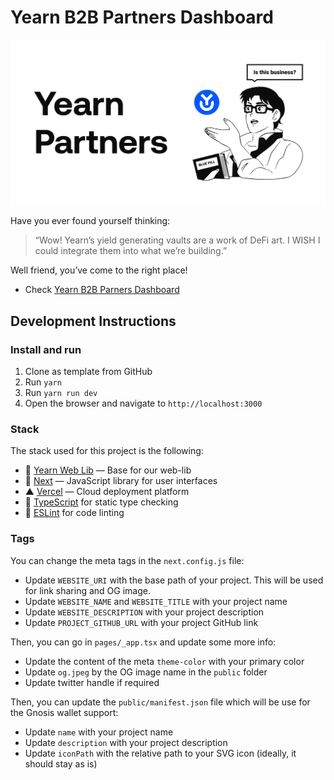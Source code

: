 # Yearn B2B Partners Dashboard
![](./public/og.png)

Have you ever found yourself thinking:

> “Wow! Yearn’s yield generating vaults are a work of DeFi art. I WISH I could integrate them into what we’re building.”

Well friend, you’ve come to the right place!

- Check [Yearn B2B Parners Dashboard](https://partners.yearn.finance)

## Development Instructions

### Install and run

1. Clone as template from GitHub
2. Run `yarn`
3. Run `yarn run dev`
4. Open the browser and navigate to `http://localhost:3000`

### Stack

The stack used for this project is the following:
- 💙 [Yearn Web Lib](https://github.com/yearn/web-lib) — Base for our web-lib
- 🚀 [Next](https://nextjs.org) — JavaScript library for user interfaces
- ▲ [Vercel](https://vercel.com) — Cloud deployment platform
- 📄 [TypeScript](https://www.typescriptlang.org/) for static type checking
- 💄 [ESLint](https://eslint.org/) for code linting

### Tags

You can change the meta tags in the `next.config.js` file:

- Update `WEBSITE_URI` with the base path of your project. This will be used for link sharing and OG image.
- Update `WEBSITE_NAME` and `WEBSITE_TITLE` with your project name
- Update `WEBSITE_DESCRIPTION` with your project description
- Update `PROJECT_GITHUB_URL` with your project GitHub link

Then, you can go in `pages/_app.tsx` and update some more info: 

- Update the content of the meta `theme-color` with your primary color
- Update `og.jpeg` by the OG image name in the `public` folder
- Update twitter handle if required

Then, you can update the `public/manifest.json` file which will be use for the Gnosis wallet support:

- Update `name` with your project name
- Update `description` with your project description
- Update `iconPath` with the relative path to your SVG icon (ideally, it should stay as is)

